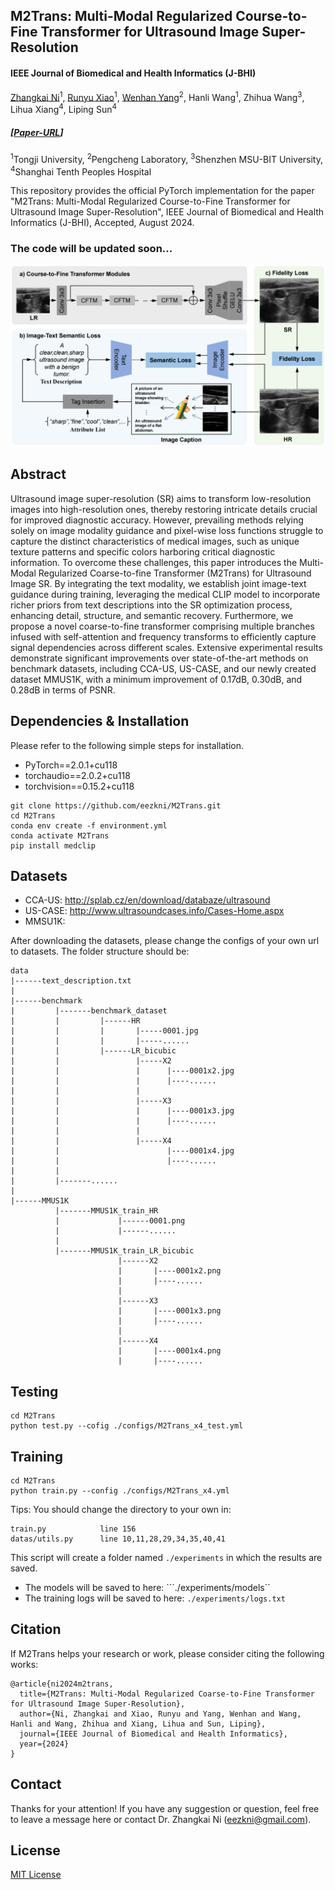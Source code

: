 ## M2Trans: Multi-Modal Regularized Course-to-Fine Transformer for Ultrasound Image Super-Resolution

#### IEEE Journal of Biomedical and Health Informatics (J-BHI)

[Zhangkai Ni](https://eezkni.github.io/)<sup>1</sup>, [Runyu Xiao](https://github.com/Xiao-R-Y)<sup>1</sup>, [Wenhan Yang](https://flyywh.github.io/)<sup>2</sup>, Hanli Wang<sup>1</sup>, Zhihua Wang<sup>3</sup>, Lihua Xiang<sup>4</sup>, Liping Sun<sup>4</sup> <br>
##### [[Paper-URL]()] <!-- Should be added later -->

<sup>1</sup>Tongji University, <sup>2</sup>Pengcheng Laboratory, <sup>3</sup>Shenzhen MSU-BIT University, <sup>4</sup>Shanghai Tenth Peoples Hospital

This repository provides the official PyTorch implementation for the paper "M2Trans: Multi-Modal Regularized Course-to-Fine Transformer for Ultrasound Image Super-Resolution", IEEE Journal of Biomedical and Health Informatics (J-BHI), Accepted, August 2024.  <!-- Should be changed later -->

### The code will be updated soon...

![Teaser](./img/pipeline.png)

## Abstract
Ultrasound image super-resolution (SR) aims to transform low-resolution images into high-resolution ones, thereby restoring intricate details crucial for improved diagnostic accuracy. However, prevailing methods relying solely on image modality guidance and pixel-wise loss functions struggle to capture the distinct characteristics of medical images, such as unique texture patterns and specific colors harboring critical diagnostic information. To overcome these challenges, this paper introduces the Multi-Modal Regularized Coarse-to-fine Transformer (M2Trans) for Ultrasound Image SR. By integrating the text modality, we establish joint image-text guidance during training, leveraging the medical CLIP model to incorporate richer priors from text descriptions into the SR optimization process, enhancing detail, structure, and semantic recovery. Furthermore, we propose a novel coarse-to-fine transformer comprising multiple branches infused with self-attention and frequency transforms to efficiently capture signal dependencies across different scales. Extensive experimental results demonstrate significant improvements over state-of-the-art methods on benchmark datasets, including CCA-US, US-CASE, and our newly created dataset MMUS1K, with a minimum improvement of 0.17dB, 0.30dB, and 0.28dB in terms of PSNR.

<!-- **The framework of M2Trans:** -->
<!-- <div align=center><img src="./img/pipeline.png" width = "100%" height = "100%" /></div> -->

## Dependencies & Installation
Please refer to the following simple steps for installation.
- PyTorch==2.0.1+cu118
- torchaudio==2.0.2+cu118
- torchvision==0.15.2+cu118 
```
git clone https://github.com/eezkni/M2Trans.git
cd M2Trans
conda env create -f environment.yml
conda activate M2Trans
pip install medclip
```

## Datasets
 * CCA-US: http://splab.cz/en/download/databaze/ultrasound
 * US-CASE: http://www.ultrasoundcases.info/Cases-Home.aspx
 * MMSU1K: <!--Should be changed later -->

 After downloading the datasets, please change the configs of your own url to datasets. The folder structure should be:
```
data
|------text_description.txt
|
|------benchmark
|         |-------benchmark_dataset
|         |         |------HR
|         |         |       |-----0001.jpg
|         |         |       |-----......
|         |         |------LR_bicubic
|         |                 |-----X2
|         |                 |      |----0001x2.jpg
|         |                 |      |----......
|         |                 |
|         |                 |-----X3
|         |                 |      |----0001x3.jpg
|         |                 |      |----......   
|         |                 |             
|         |                 |-----X4
|         |                        |----0001x4.jpg
|         |                        |----...... 
|         | 
|         |-------......
|         
|------MMUS1K
          |-------MMUS1K_train_HR
          |             |------0001.png
          |             |------......
          |
          |-------MMUS1K_train_LR_bicubic
                        |------X2
                        |       |----0001x2.png
                        |       |----......
                        |
                        |------X3
                        |       |----0001x3.png
                        |       |----......   
                        |       
                        |------X4
                        |       |----0001x4.png
                        |       |----......
```

## Testing
```
cd M2Trans
python test.py --cofig ./configs/M2Trans_x4_test.yml
```
<!--Tips: You should download the pretrained models first on [URL]() and put the pt files in checkpoints folder first.<!--Should be changed later -->



## Training
```
cd M2Trans
python train.py --config ./configs/M2Trans_x4.yml
```
Tips: You should change the directory to your own in:
    
    train.py            line 156 
    datas/utils.py      line 10,11,28,29,34,35,40,41 

This script will create a folder named ```./experiments``` in which the results are saved.
- The models will be saved to here: ```./experiments/models``
- The training logs will be saved to here: ```./experiments/logs.txt```


## Citation
If M2Trans helps your research or work, please consider citing the following works:
```
@article{ni2024m2trans,
  title={M2Trans: Multi-Modal Regularized Coarse-to-Fine Transformer for Ultrasound Image Super-Resolution},
  author={Ni, Zhangkai and Xiao, Runyu and Yang, Wenhan and Wang, Hanli and Wang, Zhihua and Xiang, Lihua and Sun, Liping},
  journal={IEEE Journal of Biomedical and Health Informatics},
  year={2024}
}
```
<!--Should be changed later -->

## Contact
Thanks for your attention! If you have any suggestion or question, feel free to leave a message here or contact Dr. Zhangkai Ni (eezkni@gmail.com).

## License

[MIT License](https://opensource.org/licenses/MIT)
